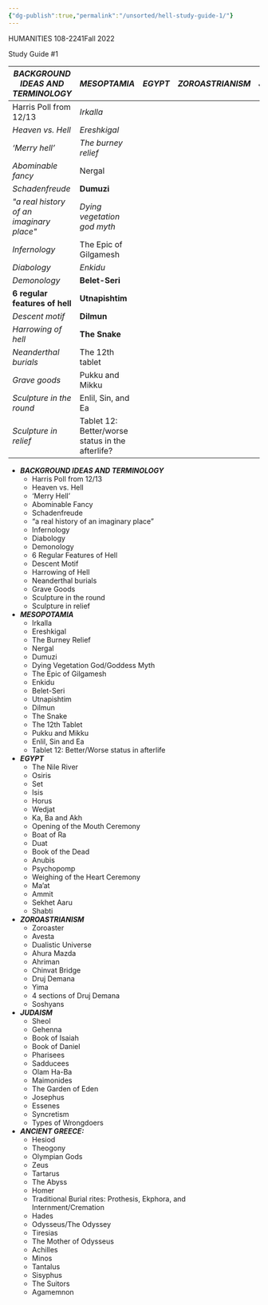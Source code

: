 ```yaml
---
{"dg-publish":true,"permalink":"/unsorted/hell-study-guide-1/"}
---
```




HUMANITIES 108-2241Fall 2022

Study Guide #1





| ***BACKGROUND IDEAS AND TERMINOLOGY***   | ***MESOPTAMIA***                                 | ***EGYPT*** | ***ZOROASTRIANISM*** | ***JUDIASM*** | ***Ancient Greece*** |
| ---------------------------------------- | ------------------------------------------------ | ----------- | -------------------- | ------------- | -------------------- |
| Harris Poll from 12/13                   | *Irkalla*                                        |             |                      |               |                      |
| *Heaven vs. Hell*                        | *Ereshkigal*                                     |             |                      |               |                      |
| *‘Merry hell’*                           | *The burney relief*                              |             |                      |               |                      |
| *Abominable fancy*                       | Nergal                                           |             |                      |               |                      |
| *Schadenfreude*                          | **Dumuzi**                                       |             |                      |               |                      |
| *"a real history of an imaginary place"* | *Dying vegetation god myth*                      |             |                      |               |                      |
| *Infernology*                            | The Epic of Gilgamesh                            |             |                      |               |                      |
| *Diabology*                              | *Enkidu*                                         |             |                      |               |                      |
| *Demonology*                             | **Belet-Seri**                                   |             |                      |               |                      |
| **6 regular features of hell**           | **Utnapishtim**                                  |             |                      |               |                      |
| *Descent motif*                          | **Dilmun**                                       |             |                      |               |                      |
| *Harrowing of hell*                      | **The Snake**                                    |             |                      |               |                      |
| *Neanderthal burials*                    | The 12th tablet                                  |             |                      |               |                      |
| *Grave goods*                            | Pukku and Mikku                                  |             |                      |               |                      |
| *Sculpture in the round*                 | Enlil, Sin, and Ea                               |             |                      |               |                      |
| *Sculpture in relief*                    | Tablet 12: Better/worse status in the afterlife? |             |                      |               |                      |


- ***BACKGROUND IDEAS AND TERMINOLOGY***
	- Harris Poll from 12/13
	- Heaven vs. Hell
	- ‘Merry Hell’
	- Abominable Fancy
	- Schadenfreude
	- “a real history of an imaginary place”
	- Infernology
	- Diabology
	- Demonology
	- 6 Regular Features of Hell
	- Descent Motif
	- Harrowing of Hell
	- Neanderthal burials
	- Grave Goods
	- Sculpture in the round
	- Sculpture in relief
- ***MESOPOTAMIA***
	- Irkalla
	- Ereshkigal
	- The Burney Relief
	- Nergal
	- Dumuzi
	- Dying Vegetation God/Goddess Myth
	- The Epic of Gilgamesh
	- Enkidu
	- Belet-Seri
	- Utnapishtim
	- Dilmun
	- The Snake
	- The 12th Tablet
	- Pukku and Mikku
	- Enlil, Sin and Ea
	- Tablet 12: Better/Worse status in afterlife
- ***EGYPT***
	- The Nile River
	- Osiris
	- Set
	- Isis
	- Horus
	- Wedjat
	- Ka, Ba and Akh
	- Opening of the Mouth Ceremony
	- Boat of Ra
	- Duat
	- Book of the Dead
	- Anubis
	- Psychopomp
	- Weighing of the Heart Ceremony
	- Ma’at
	- Ammit
	- Sekhet Aaru
	- Shabti
- ***ZOROASTRIANISM***
	- Zoroaster
	- Avesta
	- Dualistic Universe
	- Ahura Mazda
	- Ahriman
	- Chinvat Bridge
	- Druj Demana
	- Yima
	- 4 sections of Druj Demana
	- Soshyans
- ***JUDAISM***
	- Sheol
	- Gehenna
	- Book of Isaiah
	- Book of Daniel
	- Pharisees
	- Sadducees
	- Olam Ha-Ba
	- Maimonides
	- The Garden of Eden
	- Josephus
	- Essenes
	- Syncretism
	- Types of Wrongdoers
- ***ANCIENT GREECE:***
	- Hesiod
	- Theogony
	- Olympian Gods
	- Zeus
	- Tartarus
	- The Abyss
	- Homer
	- Traditional Burial rites: Prothesis, Ekphora, and Internment/Cremation
	- Hades
	- Odysseus/The Odyssey
	- Tiresias
	- The Mother of Odysseus
	- Achilles
	- Minos
	- Tantalus
	- Sisyphus
	- The Suitors
	- Agamemnon